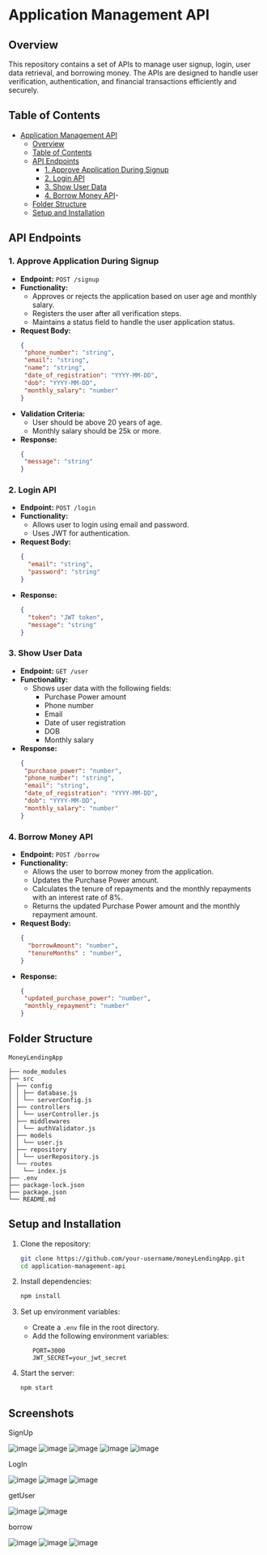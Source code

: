 
# Application Management API

## Overview
This repository contains a set of APIs to manage user signup, login, user data retrieval, and borrowing money. The APIs are designed to handle user verification, authentication, and financial transactions efficiently and securely.

## Table of Contents
- [Application Management API](#application-management-api)
  - [Overview](#overview)
  - [Table of Contents](#table-of-contents)
  - [API Endpoints](#api-endpoints)
    - [1. Approve Application During Signup](#1-approve-application-during-signup)
    - [2. Login API](#2-login-api)
    - [3. Show User Data](#3-show-user-data)
    - [4. Borrow Money API](#4-borrow-money-api)-
  - [Folder Structure](#folder-structure)
  - [Setup and Installation](#setup-and-installation)
  
 

## API Endpoints

### 1. Approve Application During Signup
- **Endpoint:** `POST /signup`
- **Functionality:**
  - Approves or rejects the application based on user age and monthly salary.
  - Registers the user after all verification steps.
  - Maintains a status field to handle the user application status.
- **Request Body:**
   ```json
  {
    "phone_number": "string",
    "email": "string",
    "name": "string",
    "date_of_registration": "YYYY-MM-DD",
    "dob": "YYYY-MM-DD",
    "monthly_salary": "number"
  }
- **Validation Criteria:**
  - User should be above 20 years of age.
  - Monthly salary should be 25k or more.
- **Response:**
   ```json
  {
    "message": "string"
  }
### 2. Login API
- **Endpoint:** `POST /login`
- **Functionality:**
  - Allows user to login using email and password.
  - Uses JWT for authentication.
- **Request Body:**
  ```json
  {
    "email": "string",
    "password": "string"
  }
- **Response:**
  ```json
  {
    "token": "JWT token",
    "message": "string"
  }
### 3. Show User Data
- **Endpoint:** `GET /user`
- **Functionality:**
  - Shows user data with the following fields:
    - Purchase Power amount
    - Phone number
    - Email
    - Date of user registration
    - DOB
    - Monthly salary
- **Response:**
   ```json
  {
    "purchase_power": "number",
    "phone_number": "string",
    "email": "string",
    "date_of_registration": "YYYY-MM-DD",
    "dob": "YYYY-MM-DD",
    "monthly_salary": "number"
  }
### 4. Borrow Money API
- **Endpoint:** `POST /borrow`
- **Functionality:**
  - Allows the user to borrow money from the application.
  - Updates the Purchase Power amount.
  - Calculates the tenure of repayments and the monthly repayments with an interest rate of 8%.
  - Returns the updated Purchase Power amount and the monthly repayment amount.
- **Request Body:**
  ```json
  {
    "borrowAmount": "number",
    "tenureMonths" : "number",
  }
- **Response:**
   ``` json
  {
    "updated_purchase_power": "number",
    "monthly_repayment": "number"
  }
## Folder Structure
```
MoneyLendingApp

├── node_modules
├── src
│ ├── config
│ │ ├── database.js
│ │ └── serverConfig.js
│ ├── controllers
│ │ └── userController.js
│ ├── middlewares
│ │ └── authValidator.js
│ ├── models
│ │ └── user.js
│ ├── repository
│ │ └── userRepository.js
│ └── routes
│   └── index.js
├── .env
├── package-lock.json
├── package.json
└── README.md
```
## Setup and Installation

1. Clone the repository:
   ```bash
   git clone https://github.com/your-username/moneyLendingApp.git
   cd application-management-api
   ```
2. Install dependencies:
   ```bash
   npm install
   ```
3. Set up environment variables:
   - Create a `.env` file in the root directory.
   - Add the following environment variables:
      ```
      PORT=3000
      JWT_SECRET=your_jwt_secret
      ```


4. Start the server:
   ```bash
   npm start
   ```



## Screenshots
SignUp

![image](https://github.com/user-attachments/assets/3d38ad59-81aa-4017-996d-157cf4e16fe7)
![image](https://github.com/user-attachments/assets/eeea9552-a30f-4226-adce-2b842ba11626)
![image](https://github.com/user-attachments/assets/aeffa556-d398-4349-8515-9723cc1e6fc2)
![image](https://github.com/user-attachments/assets/5c8f8844-e345-4a77-9cd7-55c2441e5d3b)
![image](https://github.com/user-attachments/assets/111854ba-8b77-430d-97b3-2ec13c52463a)

LogIn

![image](https://github.com/user-attachments/assets/2e0d8cd9-297e-419c-805c-f59c722bc7ed)
![image](https://github.com/user-attachments/assets/4ee936d0-2e76-483e-b342-d4cfb219473e)
![image](https://github.com/user-attachments/assets/982e85dd-4178-4ff7-b8d0-a336a69d295e)

getUser

![image](https://github.com/user-attachments/assets/3ecafbf4-9785-4c95-8f62-fbe4e4e25efd)
![image](https://github.com/user-attachments/assets/201ad4d6-bfb2-499b-940f-cd46e1b1a30c)

borrow

![image](https://github.com/user-attachments/assets/5d476302-3c9b-4440-8673-585e990a5a57)
![image](https://github.com/user-attachments/assets/a670eec1-0604-4134-b134-bb5750fc1193)
![image](https://github.com/user-attachments/assets/18717cd7-5993-431f-818e-4a9f36678444)











